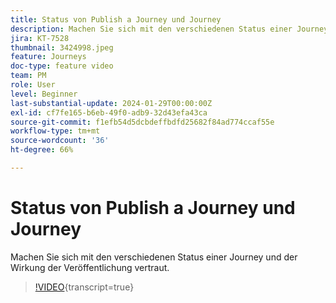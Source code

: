 ```yaml
---
title: Status von Publish a Journey und Journey
description: Machen Sie sich mit den verschiedenen Status einer Journey und der Wirkung der Veröffentlichung vertraut.
jira: KT-7528
thumbnail: 3424998.jpeg
feature: Journeys
doc-type: feature video
team: PM
role: User
level: Beginner
last-substantial-update: 2024-01-29T00:00:00Z
exl-id: cf7fe165-b6eb-49f0-adb9-32d43efa43ca
source-git-commit: f1efb54d5dcbdeffbdfd25682f84ad774ccaf55e
workflow-type: tm+mt
source-wordcount: '36'
ht-degree: 66%

---
```


# Status von Publish a Journey und Journey

Machen Sie sich mit den verschiedenen Status einer Journey und der Wirkung der Veröffentlichung vertraut.

>[!VIDEO](https://video.tv.adobe.com/v/3424998?quality=12&learn=on){transcript=true}
